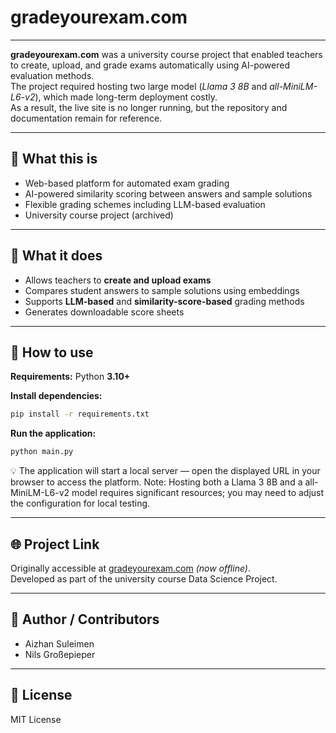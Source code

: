 # gradeyourexam.com

---

**gradeyourexam.com** was a university course project that enabled teachers to create, upload, and grade exams automatically using AI-powered evaluation methods.  
The project required hosting two large model (*Llama 3 8B* and *all-MiniLM-L6-v2*), which made long-term deployment costly.  
As a result, the live site is no longer running, but the repository and documentation remain for reference.

---

## 📌 What this is
- Web-based platform for automated exam grading  
- AI-powered similarity scoring between answers and sample solutions  
- Flexible grading schemes including LLM-based evaluation  
- University course project (archived)  

---

## 🎯 What it does
- Allows teachers to **create and upload exams**  
- Compares student answers to sample solutions using embeddings  
- Supports **LLM-based** and **similarity-score-based** grading methods  
- Generates downloadable score sheets  

---

## 🚀 How to use

**Requirements:** Python **3.10+**

**Install dependencies:**
```bash
pip install -r requirements.txt
```

**Run the application:**
```bash
python main.py
```

💡 The application will start a local server — open the displayed URL in your browser to access the platform.
Note: Hosting both a Llama 3 8B and a all-MiniLM-L6-v2 model requires significant resources; you may need to adjust the configuration for local testing.

---

## 🌐 Project Link
Originally accessible at [gradeyourexam.com](http://www.gradeyourexam.com/) *(now offline)*.  
Developed as part of the university course Data Science Project.

---

## 👥 Author / Contributors
- Aizhan Suleimen  
- Nils Großepieper  

---

## 📜 License
MIT License
